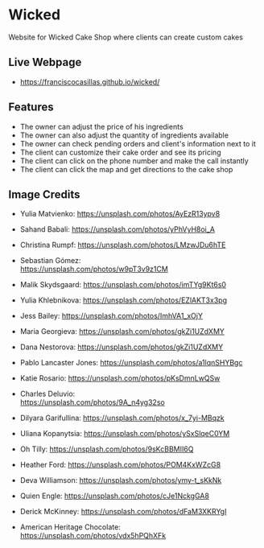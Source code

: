 # Wicked
Website for Wicked Cake Shop where clients can create custom cakes

## Live Webpage 
* https://franciscocasillas.github.io/wicked/

## Features
* The owner can adjust the price of his ingredients
* The owner can also adjust the quantity of ingredients available
* The owner can check pending orders and client's information next to it
* The client can customize their cake order and see its pricing
* The client can click on the phone number and make the call instantly
* The client can click the map and get directions to the cake shop



## Image Credits 

* Yulia Matvienko:
    https://unsplash.com/photos/AyEzR13ypv8

* Sahand Babali:
    https://unsplash.com/photos/yPhVyH8oi_A

* Christina Rumpf:
    https://unsplash.com/photos/LMzwJDu6hTE

* Sebastian Gómez:  
    https://unsplash.com/photos/w9pT3v9z1CM

* Malik Skydsgaard: 
    https://unsplash.com/photos/imTYg9Kt6s0

* Yulia Khlebnikova: 
    https://unsplash.com/photos/EZlAKT3x3pg

* Jess Bailey: 
    https://unsplash.com/photos/ImhVA1_xOjY

* Maria Georgieva: 
    https://unsplash.com/photos/gkZi1UZdXMY

* Dana Nestorova: 
    https://unsplash.com/photos/gkZi1UZdXMY

* Pablo Lancaster Jones: 
    https://unsplash.com/photos/a1lqnSHYBgc

* Katie Rosario: 
    https://unsplash.com/photos/pKsDmnLwQSw

* Charles Deluvio:  
    https://unsplash.com/photos/9A_n4yg32so

* Dilyara Garifullina: 
    https://unsplash.com/photos/x_7yi-MBqzk

* Uliana Kopanytsia: 
    https://unsplash.com/photos/ySxSlqeC0YM

* Oh Tilly: 
    https://unsplash.com/photos/9sKcBBMII6Q

* Heather Ford: 
    https://unsplash.com/photos/POM4KxWZcG8

* Deva Williamson: 
    https://unsplash.com/photos/ymy-t_sKkNk

* Quien Engle: 
    https://unsplash.com/photos/cJe1NckgGA8

* Derick McKinney:
    https://unsplash.com/photos/dFaM3XKRYgI

* American Heritage Chocolate:
    https://unsplash.com/photos/vdx5hPQhXFk


